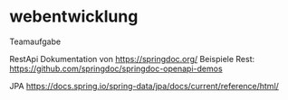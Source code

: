 # webentwicklung
 Teamaufgabe

RestApi Dokumentation von https://springdoc.org/
Beispiele Rest: https://github.com/springdoc/springdoc-openapi-demos

JPA https://docs.spring.io/spring-data/jpa/docs/current/reference/html/